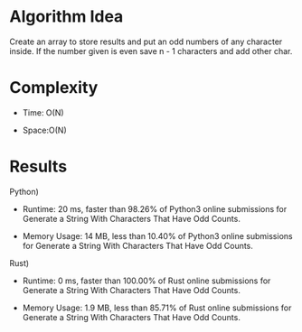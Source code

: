 # Algorithm Idea

Create an array to store results and put an odd numbers of any character inside. If the number given is even save n - 1 characters and add other char.

# Complexity

- Time: O(N)

- Space:O(N)

# Results

Python)

- Runtime: 20 ms, faster than 98.26% of Python3 online submissions for Generate a String With Characters That Have Odd Counts.

- Memory Usage: 14 MB, less than 10.40% of Python3 online submissions for Generate a String With Characters That Have Odd Counts.

Rust)

- Runtime: 0 ms, faster than 100.00% of Rust online submissions for Generate a String With Characters That Have Odd Counts.

- Memory Usage: 1.9 MB, less than 85.71% of Rust online submissions for Generate a String With Characters That Have Odd Counts.